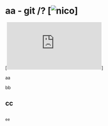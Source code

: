 # aa - git /? [![nico](http://live.nicovideo.jp/)]

[![rajiru](http://www3.nhk.or.jp/netradio/player/index.html?ch=fm)]

aa

bb

## cc

``` dd

ee
